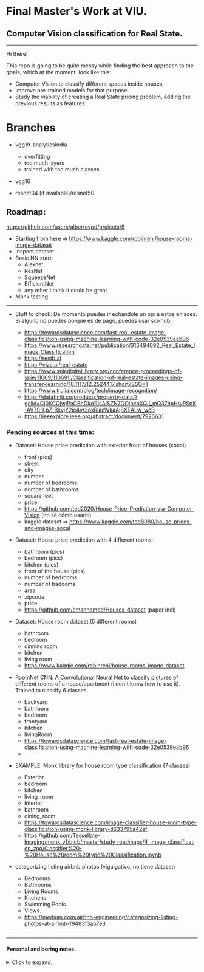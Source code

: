 # Final Master's Work at VIU.
## Computer Vision classification for Real State.

----------------------------------


Hi there!

This repo is going to be quite messy while finding the best approach to the goals, which at the moment, look like this:
- Computer Vision to classify different spaces inside houses.
- Improve pre-trained models for that purpose.
- Study the viability of creating a Real State pricing problem, adding the previous results as features.

# Branches

- vgg19-analyticsindia
    - overfitting
    - too much layers
    - trained with too much classes

- vgg16

- resnet34 (if available)/resnet50 













## Roadmap: 

https://github.com/users/albertovpd/projects/8

- Starting from here => https://www.kaggle.com/robinreni/house-rooms-image-dataset
- Inspect dataset
- Basic NN start:
    - Alexnet
    - ResNet
    - SqueezeNet
    - EfficientNet
    - any other I think it could be great
- Monk testing

-----------------------------------------------

- Stuff to check:
De momento puedes ir echándole un ojo a estos enlaces. Si alguno no puedes porque es de pago, puedes usar sci-hub:


    - https://towardsdatascience.com/fast-real-estate-image-classification-using-machine-learning-with-code-32e0539eab96
    - https://www.researchgate.net/publication/316494092_Real_Estate_Image_Classification
    - https://restb.ai
    - https://vize.ai/real-estate
    - https://www.spiedigitallibrary.org/conference-proceedings-of-spie/11069/110691I/Classification-of-real-estate-images-using-transfer-learning/10.1117/12.2524417.short?SSO=1
    - https://www.trulia.com/blog/tech/image-recognition/
    - https://datafiniti.co/products/property-data/?gclid=Cj0KCQjwjPaCBhDkARIsAISZN7QOjbchXQJ_mQ37hpHtyPSpK-AV7S-LpZ-BxvjY2ic4vr3oxRlacWkaAjSXEALw_wcB
    - https://ieeexplore.ieee.org/abstract/document/7926631
    




### Pending sources at this time:

- Dataset: House price prediction with exterior front of houses (socal)
    - front (pics)
    - street
    - city
    - number
    - number of bedrooms
    - nomber of bathrooms
    - square feet
    - price
    - https://github.com/ted2020/House-Price-Prediction-via-Computer-Vision (no sé cómo usarlo)
    - kaggle dataset => https://www.kaggle.com/ted8080/house-prices-and-images-socal

- Dataset: House price prediction with 4 different rooms:
    - bathroom  (pics)
    - bedroom    (pics)
    - kitchen    (pics)
    - front of the house     (pics)
    - number of bedrooms
    - number of badooms
    - area
    - zipcode
    - price
    - https://github.com/emanhamed/Houses-dataset (paper incl)

- Dataset: House room dataset (5 different rooms)
    - bathroom
    - bedroom
    - dinning room
    - kitchen
    - living room
    - https://www.kaggle.com/robinreni/house-rooms-image-dataset


- RoomNet CNN. A Convolutional Neural Net to classify pictures of different rooms of a house/apartment (i don't know how to use it). Trained to classify 6 classes:
    - backyard
    - bathroom
    - bedroom
    - frontyard
    - kitchen
    - livingRoom
    - https://towardsdatascience.com/fast-real-estate-image-classification-using-machine-learning-with-code-32e0539eab96
    - 

- EXAMPLE: Monk library for house room type classification (7 classes)
    - Exterior 
    - bedroom
    - kitchen
    - living_room
    - Interior
    - bathroom
    - dining_room
    - https://towardsdatascience.com/image-classifier-house-room-type-classification-using-monk-library-d633795a42ef
    - https://github.com/Tessellate-Imaging/monk_v1/blob/master/study_roadmaps/4_image_classification_zoo/Classifier%20-%20House%20room%20type%20Claasification.ipynb

- categorizing listing airbnb photos (vigulgativo, no tiene dataset)
    -  Bedrooms
    - Bathrooms
    - Living Rooms
    - Kitchens
    - Swimming Pools
    - Views.
    - https://medium.com/airbnb-engineering/categorizing-listing-photos-at-airbnb-f9483f3ab7e3

-----------------------------------------








-----------------------------------

#### Personal and boring notes.
<details>
  <summary>Click to expand.</summary>
TFM: Línea Temática: Sistema automático de clasificación de viviendas mediante el uso únicamente de fotografías


# Notes

- RoomNet
    - forkeada
    - 6 clasificaciones: Backyard-0, Bathroom-1, Bedroom-2, Frontyard-3, Kitchen-4, LivingRoom-5
- Redes neuronales convolucionales / versiones, como la vgg-19
- long short term memory (LSTM), and fully connected neural networks

- Preprocesado: 'contrast-limited adaptive histogram equalization (CLAHE) for image enhancement
- AHE: es una manera de mejorar el contraste en imágenes, con una superposición de histogramas, cada uno correspondiendo a partes diferentes de la imagen. Mejora los bordes y la definición, pero puede meter mucho ruido en zonas homogéneas de la imagen, y CLAHE lo qu ehace es optimizar esto.

- https://towardsdatascience.com/fast-real-estate-image-classification-using-machine-learning-with-code-32e0539eab96

- https://www.researchgate.net/publication/316494092_Real_Estate_Image_Classification

- https://restb.ai/
    - no veo que haya una api disponible para uso personal gratuito

- https://vize.ai/real-estate
    - no veo que haya una api disponible para uso personal

- https://www.spiedigitallibrary.org/conference-proceedings-of-spie/11069/110691I/Classification-of-real-estate-images-using-transfer-learning/10.1117/12.2524417.short?SSO=1 
    - de pago

- https://www.trulia.com/blog/tech/image-recognition/#
    - entiendo que esta web es para coger ideas

- https://datafiniti.co/products/property-data/?gclid=Cj0KCQjwjPaCBhDkARIsAISZN7QOjbchXQJ_mQ37hpHtyPSpK-AV7S-LpZ-BxvjY2ic4vr3oxRlacWkaAjSXEALw_wcB
    - lo mismo pero tiene ubicación en google maps

- https://ieeexplore.ieee.org/abstract/document/7926631
    - de pago

# PASOS:

- descargar datasets públicos
    - con imágenes
    - buscar dataset con precio, e imágenes, 500-600 imágenes

- usar la roomNet para clasificar automáticamente las imágenes... o no

-  keras
    -  https://customers.pyimagesearch.com/lesson-sample-training-your-first-cnn/
    - https://www.pyimagesearch.com/2018/04/16/keras-and-convolutional-neural-networks-cnns/


</details>

